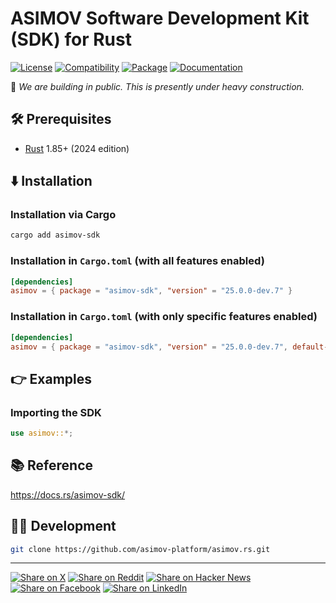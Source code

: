 # ASIMOV Software Development Kit (SDK) for Rust

[![License](https://img.shields.io/badge/license-Public%20Domain-blue.svg)](https://unlicense.org)
[![Compatibility](https://img.shields.io/badge/rust-1.85%2B-blue)](https://blog.rust-lang.org/2025/02/20/Rust-1.85.0/)
[![Package](https://img.shields.io/crates/v/asimov-sdk)](https://crates.io/crates/asimov-sdk)
[![Documentation](https://docs.rs/asimov-sdk/badge.svg)](https://docs.rs/asimov-sdk/)

🚧 _We are building in public. This is presently under heavy construction._

## 🛠️ Prerequisites

- [Rust](https://rust-lang.org) 1.85+ (2024 edition)

## ⬇️ Installation

### Installation via Cargo

```bash
cargo add asimov-sdk
```

### Installation in `Cargo.toml` (with all features enabled)

```toml
[dependencies]
asimov = { package = "asimov-sdk", "version" = "25.0.0-dev.7" }
```

### Installation in `Cargo.toml` (with only specific features enabled)

```toml
[dependencies]
asimov = { package = "asimov-sdk", "version" = "25.0.0-dev.7", default-features = false, features = ["tracing"] }
```

## 👉 Examples

### Importing the SDK

```rust
use asimov::*;
```

## 📚 Reference

https://docs.rs/asimov-sdk/

## 👨‍💻 Development

```bash
git clone https://github.com/asimov-platform/asimov.rs.git
```

---

[![Share on X](https://img.shields.io/badge/share%20on-x-03A9F4?logo=x)](https://x.com/intent/post?url=https://github.com/asimov-platform/asimov.rs&text=ASIMOV%20Software%20Development%20Kit%20%28SDK%29%20for%20Rust)
[![Share on Reddit](https://img.shields.io/badge/share%20on-reddit-red?logo=reddit)](https://reddit.com/submit?url=https://github.com/asimov-platform/asimov.rs&title=ASIMOV%20Software%20Development%20Kit%20%28SDK%29%20for%20Rust)
[![Share on Hacker News](https://img.shields.io/badge/share%20on-hn-orange?logo=ycombinator)](https://news.ycombinator.com/submitlink?u=https://github.com/asimov-platform/asimov.rs&t=ASIMOV%20Software%20Development%20Kit%20%28SDK%29%20for%20Rust)
[![Share on Facebook](https://img.shields.io/badge/share%20on-fb-1976D2?logo=facebook)](https://www.facebook.com/sharer/sharer.php?u=https://github.com/asimov-platform/asimov.rs)
[![Share on LinkedIn](https://img.shields.io/badge/share%20on-linkedin-3949AB?logo=linkedin)](https://www.linkedin.com/sharing/share-offsite/?url=https://github.com/asimov-platform/asimov.rs)
